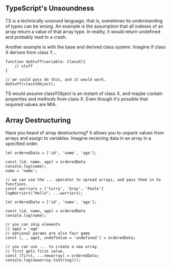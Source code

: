## TypeScript's Unsoundness
TS is a technically unsound language, that is, sometimes its understanding of types can be wrong.
An example is the assumption that all indexes of an array return a value of that array type. In reality, it would return undefined and probably lead to a crash.

Another example is with the base and derived class system. Imagine if class X derives from class Y...
```
function doStuff(variable: ClassX){
	// stuff
}

// we could pass do this, and it would work.
doStuff(classYObject);
```
TS would assume classYObject is an instant of class X, and maybe contain properties and methods from class X. Even though it's possible that required values are MIA.

## Array Destructuring
Have you heard of array destructuring? It allows you to unpack values from arrays and assign to variables.
Imagine receiving data in an array in a specified order.

```
let orderedData = ['id', 'name', 'age'];

const [id, name, age] = orderedData
console.log(name);
name = 'name';

// we can use the ... operator to spread arrays, and pass them in to functions.
const warriors = ['Curry', 'Gray', 'Poole']
logWarriors("Hello", ...warriors);

let orderedData = ['id', 'name', 'age'];

const [id, name, age] = orderedData
console.log(name);

// you can skip elements
// age2 = 'age'
// optional params are also fair game
const [, , age2, undefValue = 'undefined'] = orderedData;

// you can use ... to create a new array.
// first gets first value. 
const [first, ...newarray] = orderedData;
console.log(newarray.toString());
```